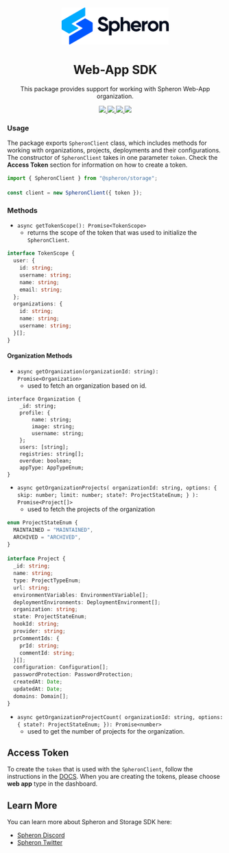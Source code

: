<p align="center">
  <picture>
    <source media="(prefers-color-scheme: dark)" srcset="https://github.com/spheronFdn/sdk/blob/main/.github/assets/spheron-logo-dark.svg">
    <source media="(prefers-color-scheme: light)" srcset="https://github.com/spheronFdn/sdk/blob/main/.github/assets/spheron-logo.svg">
    <img alt="Spheron" src="https://github.com/spheronFdn/sdk/blob/main/.github/assets/spheron-logo.svg" width="250">
  </picture>
</p>

<h1 align="center">Web-App SDK</h1>

<p align="center">
  This package provides support for working with Spheron Web-App organization.
</p>

<p align="center">  
  <a href="https://www.npmjs.com/package/@spheron/storage" target="_blank" rel="noreferrer">
    <img src="https://img.shields.io/static/v1?label=npm&message=v1.0.0&color=green" />
  </a>
  <a href="https://github.com/spheronFdn/sdk/blob/main/LICENSE" target="_blank" rel="noreferrer">
    <img src="https://img.shields.io/static/v1?label=license&message=Apache%202.0&color=red" />
  </a>
  <a href="https://discord.com/invite/ahxuCtm" target="_blank" rel="noreferrer">
    <img src="https://img.shields.io/static/v1?label=community&message=discord&color=blue" />
  </a>
  <a href="https://twitter.com/SpheronFdn" target="_blank" rel="noreferrer">
    <img src="https://img.shields.io/twitter/url/https/twitter.com/cloudposse.svg?style=social&label=Follow%20%40SpheronFdn" />
  </a>
</p>

### Usage

The package exports `SpheronClient` class, which includes methods for working with organizations, projects, deployments and their configurations. The constructor of `SpheronClient` takes in one parameter `token`. Check the **Access Token** section for information on how to create a token.

```js
import { SpheronClient } from "@spheron/storage";

const client = new SpheronClient({ token });
```

### Methods

- `async getTokenScope(): Promise<TokenScope>`
  - returns the scope of the token that was used to initialize the `SpheronClient`.

```ts
interface TokenScope {
  user: {
    id: string;
    username: string;
    name: string;
    email: string;
  };
  organizations: {
    id: string;
    name: string;
    username: string;
  }[];
}
```

#### Organization Methods

- `async getOrganization(organizationId: string): Promise<Organization>`
  - used to fetch an organization based on id.

```
interface Organization {
    _id: string;
    profile: {
        name: string;
        image: string;
        username: string;
    };
    users: [string];
    registries: string[];
    overdue: boolean;
    appType: AppTypeEnum;
}
```

- `async getOrganizationProjects( organizationId: string, options: { skip: number; limit: number; state?: ProjectStateEnum; } ): Promise<Project[]>`
  - used to fetch the projects of the organization

```ts
enum ProjectStateEnum {
  MAINTAINED = "MAINTAINED",
  ARCHIVED = "ARCHIVED",
}

interface Project {
  _id: string;
  name: string;
  type: ProjectTypeEnum;
  url: string;
  environmentVariables: EnvironmentVariable[];
  deploymentEnvironments: DeploymentEnvironment[];
  organization: string;
  state: ProjectStateEnum;
  hookId: string;
  provider: string;
  prCommentIds: {
    prId: string;
    commentId: string;
  }[];
  configuration: Configuration[];
  passwordProtection: PasswordProtection;
  createdAt: Date;
  updatedAt: Date;
  domains: Domain[];
}
```

- `async getOrganizationProjectCount( organizationId: string, options: { state?: ProjectStateEnum; }): Promise<number>`
  - used to get the number of projects for the organization.

## Access Token

To create the `token` that is used with the `SpheronClient`, follow the instructions in the [DOCS](https://docs.spheron.network/rest-api/#creating-an-access-token). When you are creating the tokens, please choose **web app** type in the dashboard.

## Learn More

You can learn more about Spheron and Storage SDK here:

- [Spheron Discord](https://discord.com/invite/ahxuCtm)
- [Spheron Twitter](https://twitter.com/SpheronFdn)
